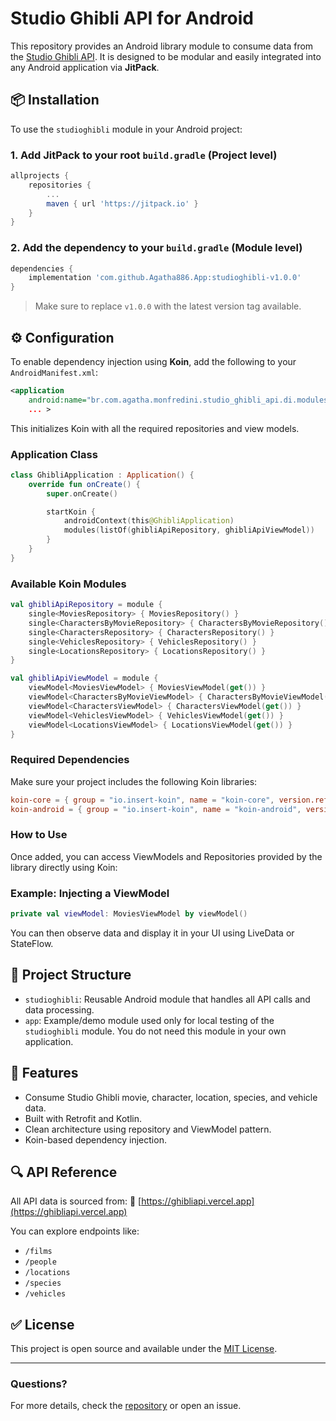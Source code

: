 # Studio Ghibli API for Android

This repository provides an Android library module to consume data from the [Studio Ghibli API](https://ghibliapi.vercel.app). It is designed to be modular and easily integrated into any Android application via **JitPack**.

## 📦 Installation

To use the `studioghibli` module in your Android project:

### 1. Add JitPack to your root `build.gradle` (Project level)

```groovy
allprojects {
    repositories {
        ...
        maven { url 'https://jitpack.io' }
    }
}
```

### 2. Add the dependency to your `build.gradle` (Module level)

```groovy
dependencies {
    implementation 'com.github.Agatha886.App:studioghibli-v1.0.0'
}
```

> Make sure to replace `v1.0.0` with the latest version tag available.

## ⚙️ Configuration

To enable dependency injection using **Koin**, add the following to your `AndroidManifest.xml`:

```xml
<application
    android:name="br.com.agatha.monfredini.studio_ghibli_api.di.modules.GhibliApplication"
    ... >
```

This initializes Koin with all the required repositories and view models.

### Application Class

```kotlin
class GhibliApplication : Application() {
    override fun onCreate() {
        super.onCreate()

        startKoin {
            androidContext(this@GhibliApplication)
            modules(listOf(ghibliApiRepository, ghibliApiViewModel))
        }
    }
}
```

### Available Koin Modules

```kotlin
val ghibliApiRepository = module {
    single<MoviesRepository> { MoviesRepository() }
    single<CharactersByMovieRepository> { CharactersByMovieRepository() }
    single<CharactersRepository> { CharactersRepository() }
    single<VehiclesRepository> { VehiclesRepository() }
    single<LocationsRepository> { LocationsRepository() }
}

val ghibliApiViewModel = module {
    viewModel<MoviesViewModel> { MoviesViewModel(get()) }
    viewModel<CharactersByMovieViewModel> { CharactersByMovieViewModel(get()) }
    viewModel<CharactersViewModel> { CharactersViewModel(get()) }
    viewModel<VehiclesViewModel> { VehiclesViewModel(get()) }
    viewModel<LocationsViewModel> { LocationsViewModel(get()) }
}
```

### Required Dependencies

Make sure your project includes the following Koin libraries:

```toml
koin-core = { group = "io.insert-koin", name = "koin-core", version.ref = "koin" }
koin-android = { group = "io.insert-koin", name = "koin-android", version.ref = "koin" }
```

### How to Use

Once added, you can access ViewModels and Repositories provided by the library directly using Koin:

### Example: Injecting a ViewModel

```kotlin
private val viewModel: MoviesViewModel by viewModel()
```

You can then observe data and display it in your UI using LiveData or StateFlow.

## 📁 Project Structure

* `studioghibli`: Reusable Android module that handles all API calls and data processing.
* `app`: Example/demo module used only for local testing of the `studioghibli` module. You do not need this module in your own application.

## 🚀 Features

* Consume Studio Ghibli movie, character, location, species, and vehicle data.
* Built with Retrofit and Kotlin.
* Clean architecture using repository and ViewModel pattern.
* Koin-based dependency injection.

## 🔍 API Reference

All API data is sourced from:
📡 [https://ghibliapi.vercel.app](https://ghibliapi.vercel.app)

You can explore endpoints like:

* `/films`
* `/people`
* `/locations`
* `/species`
* `/vehicles`

## ✅ License

This project is open source and available under the [MIT License](LICENSE).

---

### Questions?

For more details, check the [repository](https://github.com/Agatha886/App-Studio-Ghibli-API) or open an issue.
